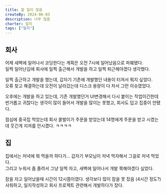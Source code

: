 ```yaml
---
title: 할 일이 많음
createBy: 2024-06-03
description: 너무 많음
charter: 일지
tags: ["일지"]
---
```


## 회사

어제 새벽에 일어나서 코딩한다는 계획은 오전 7시에 일어났음으로 파훼됐다.  
일찍 일어난김에 회사에 일찍 출근해서 개발을 하고 일찍 퇴근해야겠다 생각했다.

일찍 출근하고 개발을 했는데, 갑자기 기존에 개발했던 내용이 터져서 뭐지 싶었다.  
오류 찾고 해결하는데 오전이 날라갔는데 디스크 용량이 다 차서 그런 이슈였었다.

오후에는 개발을 하고 있는데, 기존 개발했던거 UI변경해서 다시 붙이는 작업이긴한데  
번거롭고 귀찮다는 생각이 많이 들어서 개발을 많이는 못했고, 회사도 덥고 집중이 안됐다.

점심에 중국집 먹었는데 회사 꿀벌이가 주문을 받았는데 14명에게 주문을 받고 시켰는데 웃긴게 지꺼를 안시켰다. ㅋㅋㅋㅋ

## 집

집에서는 저녁에 뭐 먹을까 하다가... 갑자기 부모님이 저녁 먹자해서 그걸로 저녁 먹었다.  
그리고 누워서 좀 졸려서 그냥 일찍 자고, 새벽에 일어나서 개발 쭉해야겠다 싶었다.

잠을 자고 일어났을때 시간이 12시쯤이였다. 생각보다 많이 잠을 못 잤음 (4시간 정도?)  
샤워하고, 일지작성하고 회사 프로젝트 관련해서 개발하다가 잤다.
